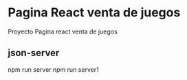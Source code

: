 # Pagina React venta de juegos

Proyecto Pagina react venta de juegos

## json-server 

npm run server
npm run server1

